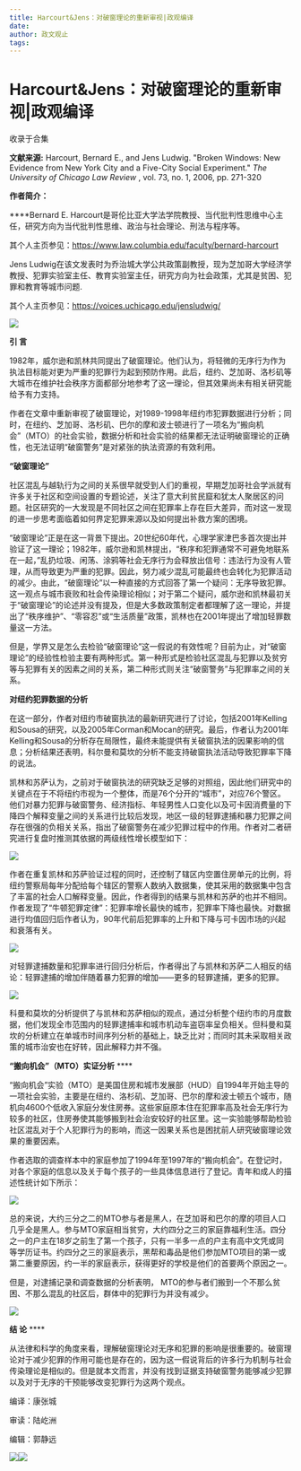 ```yaml
---
title: Harcourt&Jens：对破窗理论的重新审视|政观编译
date: 
author: 政文观止
tags: 
---
```

# Harcourt&Jens：对破窗理论的重新审视|政观编译


收录于合集

**文献来源:** Harcourt, Bernard E., and Jens Ludwig. "Broken Windows: New Evidence
from New York City and a Five-City Social Experiment." _The University of
Chicago Law Review_ , vol. 73, no. 1, 2006, pp. 271-320

  

 **作者简介：**

 ****Bernard E. Harcourt是哥伦比亚大学法学院教授、当代批判性思维中心主任，研究方向为当代批判性思维、政治与社会理论、刑法与程序等。

其个人主页参见：https://www.law.columbia.edu/faculty/bernard-harcourt

Jens
Ludwig在该文发表时为乔治城大学公共政策副教授，现为芝加哥大学经济学教授、犯罪实验室主任、教育实验室主任，研究方向为社会政策，尤其是贫困、犯罪和教育等城市问题.

其个人主页参见：https://voices.uchicago.edu/jensludwig/

  

![](/images/386/2.png)

  

  

  

 **引 言**

  

1982年，威尔逊和凯林共同提出了破窗理论。他们认为，将轻微的无序行为作为执法目标能对更为严重的犯罪行为起到预防作用。此后，纽约、芝加哥、洛杉矶等大城市在维护社会秩序方面都部分地参考了这一理论，但其效果尚未有相关研究能给予有力支持。

  

作者在文章中重新审视了破窗理论，对1989-1998年纽约市犯罪数据进行分析；同时，在纽约、芝加哥、洛杉矶、巴尔的摩和波士顿进行了一项名为“搬向机会”（MTO）的社会实验，数据分析和社会实验的结果都无法证明破窗理论的正确性，也无法证明“破窗警务”是对紧张的执法资源的有效利用。

  

  

  

 **“破窗理论”**

  

社区混乱与越轨行为之间的关系很早就受到人们的重视，早期芝加哥社会学派就有许多关于社区和空间设置的专题论述，关注了意大利贫民窟和犹太人聚居区的问题。社区研究的一大发现是不同社区之间在犯罪率上存在巨大差异，而对这一发现的进一步思考面临着如何界定犯罪来源以及如何提出补救方案的困境。

  

“破窗理论”正是在这一背景下提出。20世纪60年代，心理学家津巴多首次提出并验证了这一理论；1982年，威尔逊和凯林提出，“秩序和犯罪通常不可避免地联系在一起，”乱扔垃圾、闲荡、涂鸦等社会无序行为会释放出信号：违法行为没有人管理，从而导致更为严重的犯罪。因此，努力减少混乱可能最终也会转化为犯罪活动的减少。由此，“破窗理论”以一种直接的方式回答了第一个疑问：无序导致犯罪。这一观点与城市衰败和社会传染理论相似；对于第二个疑问，威尔逊和凯林最初关于“破窗理论”的论述并没有提及，但是大多数政策制定者都理解了这一理论，并提出了“秩序维护”、“零容忍”或“生活质量”政策，凯林也在2001年提出了增加轻罪数量这一方法。

  

但是，学界又是怎么去检验“破窗理论”这一假说的有效性呢？目前为止，对“破窗理论”的经验性检验主要有两种形式。第一种形式是检验社区混乱与犯罪以及贫穷等与犯罪有关的因素之间的关系，第二种形式则关注“破窗警务”与犯罪率之间的关系。

  

 **对纽约犯罪数据的分析**

  

在这一部分，作者对纽约市破窗执法的最新研究进行了讨论，包括2001年Kelling和Sousa的研究，以及2005年Corman和Mocan的研究。最后，作者认为2001年Kelling和Sousa的分析存在局限性，最终未能提供有关破窗执法的因果影响的信息；分析结果还表明，科尔曼和莫坎的分析不能支持破窗执法活动导致犯罪率下降的说法。

  

凯林和苏萨认为，之前对于破窗执法的研究缺乏足够的对照组，因此他们研究中的关键点在于不将纽约市视为一个整体，而是76个分开的“城市”，对应76个警区。他们对暴力犯罪与破窗警务、经济指标、年轻男性人口变化以及可卡因消费量的下降四个解释变量之间的关系进行比较后发现，地区一级的轻罪逮捕和暴力犯罪之间存在很强的负相关关系，指出了破窗警务在减少犯罪过程中的作用。作者对二者研究进行复盘时推测其依据的两级线性增长模型如下：

![](/images/386/3.png)

作者在重复凯林和苏萨验证过程的同时，还控制了辖区内空置住房单元的比例，将纽约警察局每年分配给每个辖区的警察人数纳入数据集，使其采用的数据集中包含了丰富的社会人口解释变量。因此，作者得到的结果与凯林和苏萨的也并不相同。作者发现了“牛顿犯罪定律”：犯罪率增长最快的城市，犯罪率下降也最快。对数据进行均值回归后作者认为，90年代前后犯罪率的上升和下降与可卡因市场的兴起和衰落有关。

![](/images/386/4.png)

对轻罪逮捕数量和犯罪率进行回归分析后，作者得出了与凯林和苏萨二人相反的结论：轻罪逮捕的增加伴随着暴力犯罪的增加——更多的轻罪逮捕，更多的犯罪。

![](/images/386/5.png)

科曼和莫坎的分析提供了与凯林和苏萨相似的观点，通过分析整个纽约市的月度数据，他们发现全市范围内的轻罪逮捕率和城市机动车盗窃率呈负相关。但科曼和莫坎的分析建立在单城市时间序列分析的基础上，缺乏比对；而同时其未采取相关政策的城市治安也在好转，因此解释力并不强。

  

 **“搬向机会”（MTO）实证分析** ****

  

“搬向机会”实验（MTO）是美国住房和城市发展部（HUD）自1994年开始主导的一项社会实验，主要是在纽约、洛杉矶、芝加哥、巴尔的摩和波士顿五个城市，随机向4600个低收入家庭分发住房券。这些家庭原本住在犯罪率高及社会无序行为较多的社区，住房券使其能够搬到社会治安较好的社区里。这一实验能够帮助检验社区混乱对于个人犯罪行为的影响，而这一因果关系也是困扰前人研究破窗理论效果的重要因素。

  

作者选取的调查样本中的家庭参加了1994年至1997年的“搬向机会”。在登记时，对各个家庭的信息以及关于每个孩子的一些具体信息进行了登记。青年和成人的描述性统计如下所示：

![](/images/386/6.png)

总的来说，大约三分之二的MTO参与者是黑人，在芝加哥和巴尔的摩的项目人口几乎全是黑人。参与MTO家庭相当贫穷，大约四分之三的家庭靠福利生活。四分之一的户主在18岁之前生了第一个孩子，只有一半多一点的户主有高中文凭或同等学历证书。约四分之三的家庭表示，黑帮和毒品是他们参加MTO项目的第一或第二重要原因，约一半的家庭表示，获得更好的学校是他们的首要两个原因之一。

  

但是，对逮捕记录和调查数据的分析表明， MTO的参与者们搬到一个不那么贫困、不那么混乱的社区后，群体中的犯罪行为并没有减少。

![](/images/386/7.png)

  

 **结 论** ****

  

从法律和科学的角度来看，理解破窗理论对无序和犯罪的影响是很重要的。破窗理论对于减少犯罪的作用可能也是存在的，因为这一假说背后的许多行为机制与社会传染理论是相似的。但是就本文而言，并没有找到证据支持破窗警务能够减少犯罪以及对于无序的干预能够改变犯罪行为这两个观点。

  

编译：康张城  

审读：陆屹洲

编辑：郭静远

![](/images/386/8.jpeg)![](/images/386/9.jpeg)

  

